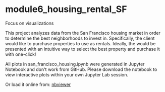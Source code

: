 # module6_housing_rental_SF
Focus on visualizations

This project analyzes data from the San Francisco housing market in order to determine the best neighborhoods to invest in. Specifically, the client would like to purchase properties to use as rentals. Ideally, the would be presented with an intuitive way to select the best property and purchase it with one-click!

All plots in san_francisco_housing.ipynb were generated in Jupyter Notebook and don't work from GitHub. Please download the notebook to view interactive plots within your own Jupyter Lab session.

Or load it online from: [nbviewer](https://nbviewer.org/github/rafi-n/module6_housing_rental_SF/blob/main/san_francisco_housing.ipynb)
